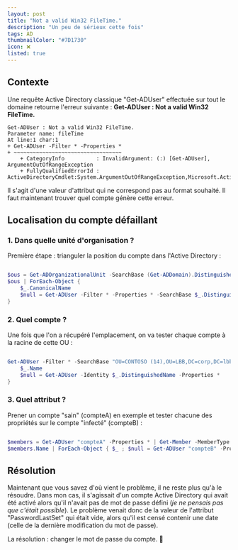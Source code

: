```yaml
---
layout: post
title: "Not a valid Win32 FileTime."
description: "Un peu de sérieux cette fois"
tags: AD
thumbnailColor: "#7D1730"
icon: ❌
listed: true
---
```


## Contexte

Une requête Active Directory classique "Get-ADUser" effectuée sur tout le domaine retourne l'erreur suivante : **Get-ADUser : Not a valid Win32 FileTime.**

```
Get-ADUser : Not a valid Win32 FileTime.
Parameter name: fileTime
At line:1 char:1
+ Get-ADUser -Filter * -Properties *
+ ~~~~~~~~~~~~~~~~~~~~~~~~~~~~~~~~~~
    + CategoryInfo          : InvalidArgument: (:) [Get-ADUser], ArgumentOutOfRangeException
    + FullyQualifiedErrorId : ActiveDirectoryCmdlet:System.ArgumentOutOfRangeException,Microsoft.ActiveDirectory.Management.Commands.GetADUser
```

Il s'agit d'une valeur d'attribut qui ne correspond pas au format souhaité. Il faut maintenant trouver quel compte génère cette erreur.

## Localisation du compte défaillant

### 1. Dans quelle unité d'organisation ?

Première étape : trianguler la position du compte dans l'Active Directory :

```powershell

$ous = Get-ADOrganizationalUnit -SearchBase (Get-ADDomain).DistinguishedName -Properties CanonicalName -Filter * | Sort-Object -Property CanonicalName
$ous | ForEach-Object {
    $_.CanonicalName
    $null = Get-ADUser -Filter * -Properties * -SearchBase $_.DistinguishedName -SearchScope OneLevel
}

```

### 2. Quel compte ?

Une fois que l'on a récupéré l'emplacement, on va tester chaque compte à la racine de cette OU :

```powershell

Get-ADUser -Filter * -SearchBase "OU=CONTOSO (14),OU=LBB,DC=corp,DC=lbb,DC=com" -SearchScope OneLevel | ForEach-Object {
    $_.Name
    $null = Get-ADUser -Identity $_.DistinguishedName -Properties *
}

```

### 3. Quel attribut ?

Prener un compte "sain" (compteA) en exemple et tester chacune des propriétés sur le compte "infecté" (compteB) :

```powershell

$members = Get-ADUser "compteA" -Properties * | Get-Member -MemberType Property
$members.Name | ForEach-Object { $_ ; $null = Get-ADUser "compteB" -Properties $_ }

```

## Résolution

Maintenant que vous savez d'où vient le problème, il ne reste plus qu'à le résoudre. Dans mon cas, il s'agissait d'un compte Active Directory qui avait été activé alors qu'il n'avait pas de mot de passe défini (*je ne pensais pas que c'était possible*). Le problème venait donc de la valeur de l'attribut "PasswordLastSet" qui était vide, alors qu'il est censé contenir une date (celle de la dernière modification du mot de passe). 

La résolution : changer le mot de passe du compte. 🙂
